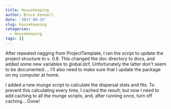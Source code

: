```yaml
---
title: Housekeeping
author: Bruce Kendall
date: '2017-09-25'
slug: housekeeping
categories:
  - Housekeeping
tags: []
---
```


After repeated nagging from ProjectTemplate, I ran the script to update the project structure to v. 0.8. This changed the doc directory to docs, and added some new variables to global.dcf. Unfortunately the latter don't seem to be documented.... I'll also need to make sure that I update the package on my computer at home.

I added a new munge script to calculate the dispersal stats and fits. To prevent this calculating every time, I cached the result; but now I need to add caching to all the munge scripts, and, after running once, turn off caching... Done!
